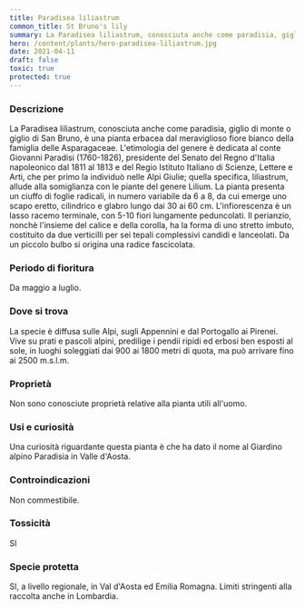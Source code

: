 ```yaml
---
title: Paradisea liliastrum
common_title: St Bruno's lily
summary: La Paradisea liliastrum, conosciuta anche come paradisia, giglio di monte o giglio di San Bruno, è una pianta erbacea dal meraviglioso fiore bianco della famiglia delle Asparagaceae.
hero: /content/plants/hero-paradisea-liliastrum.jpg
date: 2021-04-11
draft: false
toxic: true
protected: true
---
```

### Descrizione
La Paradisea liliastrum, conosciuta anche come paradisia, giglio di monte o giglio di San Bruno, è una pianta erbacea dal meraviglioso fiore bianco della famiglia delle Asparagaceae.
L'etimologia del genere è dedicata al conte Giovanni Paradisi (1760-1826), presidente del Senato del Regno d'Italia napoleonico dal 1811 al 1813 e del Regio Istituto Italiano di Scienze, Lettere e Arti, che per primo la individuò nelle Alpi Giulie; quella specifica, liliastrum, allude alla somiglianza con le piante del genere Lilium.
La pianta presenta un ciuffo di foglie radicali, in numero variabile da 6 a 8, da cui emerge uno scapo eretto, cilindrico e glabro lungo dai 30 ai 60 cm.
L'infiorescenza è un lasso racemo terminale, con 5-10 fiori lungamente peduncolati. Il perianzio, nonchè l'insieme del calice e della corolla, ha la forma di uno stretto imbuto, costituito da due verticilli per sei tepali complessivi candidi e lanceolati.
Da un piccolo bulbo si origina una radice fascicolata.

### Periodo di fioritura
Da maggio a luglio.

### Dove si trova
La specie è diffusa sulle Alpi, sugli Appennini e dal Portogallo ai Pirenei. Vive su prati e pascoli alpini, predilige i pendii ripidi ed erbosi ben esposti al sole, in luoghi soleggiati dai 900 ai 1800 metri di quota, ma può arrivare fino ai 2500 m.s.l.m.

### Proprietà
Non sono conosciute proprietà relative alla pianta utili all'uomo.

### Usi e curiosità
Una curiosità riguardante questa pianta è che ha dato il nome al Giardino alpino Paradisia in Valle d'Aosta.

### Controindicazioni
Non commestibile.

### Tossicità
SI

### Specie protetta
SI, a livello regionale, in Val d'Aosta ed Emilia Romagna. Limiti stringenti alla raccolta anche in Lombardia.